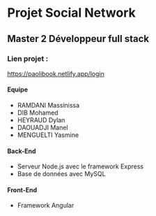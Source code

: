 # Projet Social Network
## Master 2 Développeur full stack
### Lien projet :
https://paolibook.netlify.app/login

#### Equipe
- RAMDANI Massinissa
- DIB Mohamed
- HEYRAUD Dylan
- DAOUADJI Manel 
- MENGUELTI Yasmine

#### Back-End
- Serveur Node.js avec le framework Express
- Base de données avec MySQL

#### Front-End
- Framework Angular
